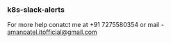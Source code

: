 ### k8s-slack-alerts
For more help conatct me at +91 7275580354 or mail - amanpatel.itofficial@gmail.com
